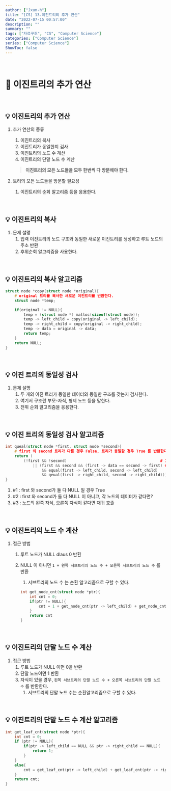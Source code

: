 ```yaml
---
author: ["Jxun-h"]
title: "[CS] 13.이진트리의 추가 연산"
date: "2022-07-15 00:57:00"
description: ""
summary: ""
tags: ["자료구조", "CS", "Computer Science"]
categories: ["Computer Science"]
series: ["Computer Science"]
ShowToc: false
---
```


<br>

# 📌 이진트리의 추가 연산

<br>

## 💡 이진트리의 추가 연산

1.  추가 연산의 종류
    1.  이진트리의 복사
    2.  이진트리가 동일한지 검사
    3.  이진트리의 노드 수 계산
    4.  이진트리의 단말 노드 수 계산

    > **이진트리의 모든 노드들을 모두 한번씩 다 방문해야 한다.**

2.  트리의 모든 노드들을 방문할 필요성
    1.  이진트리의 순회 알고리즘 등을 응용한다.

<br>

## 💡 이진트리의 복사

1.  문제 설명
    1.  입력 이진트리의 노드 구조와 동일한 새로운 이진트리를 생성하고 루트 노드의 주소 반환
    2.  후위순회 알고리즘을 사용한다.

<br>

## 💡 이진트리의 복사 알고리즘

```c++
struct node *copy(struct node *original){
    # original 트리를 복사한 새로운 이진트리를 반환한다.
    struct node *temp;

    if(original != NULL){
        temp = (struct node *) malloc(sizeof(struct node));
        temp -> left_child = copy(original -> left_child);
        temp -> right_child = copy(original -> right_child);
        temp -> data = original -> data;
        return temp;
    }
    return NULL;
}
```

<br>

## 💡 이진 트리의 동일성 검사

1.  문제 설명
    1.  두 개의 이진 트리가 동일한 데이터와 동일한 구조를 갖는지 검사한다.
    2.  여기서 구조란 부모-자식, 형제 노드 등을 말한다.
    3.  전위 순회 알고리즘을 응용한다.

<br>

## 💡 이진 트리의 동일성 검사 알고리즘

```c++
int queal(struct node *first, struct node *second){
    # first 와 second 트리가 다를 경우 False, 트리가 동일할 경우 True 를 반환한다.
    return (
        (!first && !second)                                         # 1 
            || (first && second && (first -> data == second -> first) # 2 
                && equal(first -> left_child, second -> left_child) 
                && qeual(first -> right_child, second -> right_child))); # 3
}
```

1.  #1 : first 와 second가 둘 다 NULL 일 경우 True
2.  #2 : first 와 second가 둘 다 NULL 이 아니고, 각 노드의 데이터가 같다면?
3.  #3 : 노드의 왼쪽 자식, 오른쪽 자식이 같다면 재귀 호출

<br>

## 💡 이진트리의 노드 수 계산

1.  접근 방법
    1.  루트 노드가 NULL dlaus 0 반환
    2.  NULL 이 아니면 `1 + 왼쪽 서브트리의 노드 수 + 오른쪽 서브트리의 노드 수` 를 반환
        1.  서브트리의 노드 수 는 순환 알고리즘으로 구할 수 있다.
            
        ```c++
        int get_node_cnt(struct node *ptr){
            int cnt = 0;
            if(ptr != NULL){
                cnt = 1 + get_node_cnt(ptr -> left_child) + get_node_cnt(ptr -> right_child);
            }
            return cnt
        }
        ```
            

<br>

## 💡 이진트리의 단말 노드 수 계산

1.  접근 방법
    1.  루트 노드가 NULL 이면 0을 반환
    2.  단말 노드이면 1 반환
    3.  자식이 있을 경우, `왼쪽 서브트리의 단말 노드 수 + 오른쪽 서브트리의 단말 노드 수` 를 반환한다.
        1.  서브트리의 단말 노드 수는 순환알고리즘으로 구할 수 있다.

<br>

## 💡 이진트리의 단말 노드 수 계산 알고리즘

```c++
int get_leaf_cnt(struct node *ptr){
    int cnt = 0;
    if (ptr != NULL){
        if(ptr -> left_child == NULL && ptr -> right_child == NULL){
            return 1;
        } 
    }
    else{
        cnt = get_leaf_cnt(ptr -> left_child) + get_leaf_cnt(ptr -> right_child);
    }
    return cnt;
}
```
